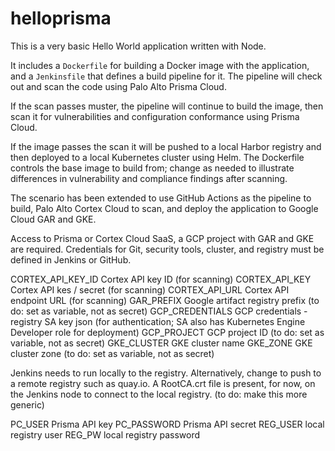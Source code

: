 # helloprisma
This is a very basic Hello World application written with Node.

It includes a `Dockerfile` for building a Docker image with the application, and a `Jenkinsfile` that defines a build pipeline for it.
The pipeline will check out and scan the code using Palo Alto Prisma Cloud. 

If the scan passes muster, the pipeline will continue to build the image, then scan it for vulnerabilities and configuration conformance using Prisma Cloud.

If the image passes the scan it will be pushed to a local Harbor registry and then deployed to a local Kubernetes cluster using Helm.
The Dockerfile controls the base image to build from; change as needed to illustrate differences in vulnerability and compliance findings after scanning.

The scenario has been extended to use GitHub Actions as the pipeline to build, Palo Alto Cortex Cloud to scan, and deploy the application to Google Cloud GAR and GKE.

Access to Prisma or Cortex Cloud SaaS, a GCP project with GAR and GKE are required.
Credentials for Git, security tools, cluster, and registry must be defined in Jenkins or GitHub.

CORTEX_API_KEY_ID	Cortex API key ID (for scanning)
CORTEX_API_KEY		Cortex API kes / secret (for scanning)
CORTEX_API_URL		Cortex API endpoint URL (for scanning)
GAR_PREFIX			Google artifact registry prefix (to do: set as variable, not as secret)
GCP_CREDENTIALS		GCP credentials - registry SA key json (for authentication; SA also has Kubernetes Engine Developer role for deployment)
GCP_PROJECT			GCP project ID (to do: set as variable, not as secret)
GKE_CLUSTER			GKE cluster name
GKE_ZONE			GKE cluster zone (to do: set as variable, not as secret)

Jenkins needs to run locally to the registry. Alternatively, change to push to a remote registry such as quay.io.
A RootCA.crt file is present, for now, on the Jenkins node to connect to the local registry. (to do: make this more generic)

PC_USER             Prisma API key
PC_PASSWORD         Prisma API secret
REG_USER            local registry user
REG_PW              local registry password
